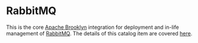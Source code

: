 # RabbitMQ

This is the core [Apache Brooklyn](http://brooklyn.apache.org/) integration for deployment and in-life management of [RabbitMQ](https://www.rabbitmq.com/). The details of this catalog item are covered [here](http://brooklyn.apache.org/learnmore/catalog/catalog-item.html#!entities/org.apache.brooklyn.entity.messaging.rabbit.RabbitBroker).

